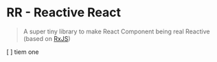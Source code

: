 RR - Reactive React
===================

> A super tiny library to make React Component being real Reactive (based on [RxJS](https://github.com/Reactive-Extensions/RxJS)) 

[ ] tiem one
